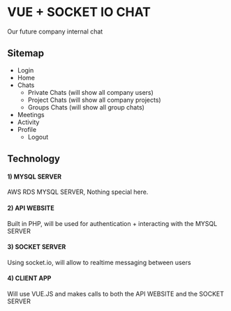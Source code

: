 # VUE + SOCKET IO CHAT
Our future company internal chat

## Sitemap
- Login
- Home
- Chats
  - Private Chats (will show all company users)
  - Project Chats (will show all company projects)
  - Groups Chats (will show all group chats)
- Meetings
- Activity
- Profile
  - Logout
    
## Technology

#### 1) MYSQL SERVER
AWS RDS MYSQL SERVER, Nothing special here.
#### 2) API WEBSITE
Built in PHP, will be used for authentication + interacting with the MYSQL SERVER
#### 3) SOCKET SERVER
Using socket.io, will allow to realtime messaging between users
#### 4) CLIENT APP
Will use VUE.JS and makes calls to both the API WEBSITE and the SOCKET SERVER
